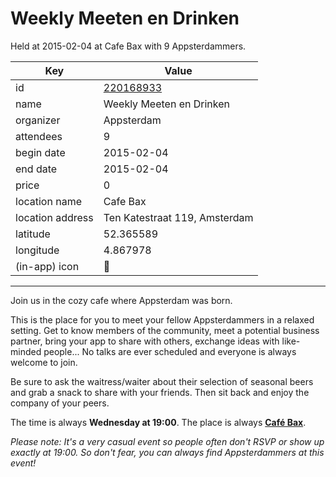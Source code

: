 # Weekly Meeten en Drinken
Held at 2015-02-04 at Cafe Bax with 9 Appsterdammers.
        
|Key|Value
|---|---|
|id|[220168933](https://www.meetup.com/appsterdam/events/220168933/)|
|name|Weekly Meeten en Drinken|
|organizer|Appsterdam|
|attendees|9|
|begin date|2015-02-04|
|end date|2015-02-04|
|price|0|
|location name|Cafe Bax|
|location address|Ten Katestraat 119, Amsterdam|
|latitude|52.365589|
|longitude|4.867978|
|(in-app) icon|🍺|

---

Join us in the cozy cafe where Appsterdam was born.

This is the place for you to meet your fellow Appsterdammers in a relaxed setting. Get to know members of the community, meet a potential business partner, bring your app to share with others, exchange ideas with like-minded people... No talks are ever scheduled and everyone is always welcome to join.

Be sure to ask the waitress/waiter about their selection of seasonal beers and grab a snack to share with your friends. Then sit back and enjoy the company of your peers.

The time is always **Wednesday at 19:00**. The place is always **[Café Bax](http://www.cafebax.nl/)**.

*Please note: It's a very casual event so people often don't RSVP or show up exactly at 19:00. So don't fear, you can *always* find Appsterdammers at this event!*


